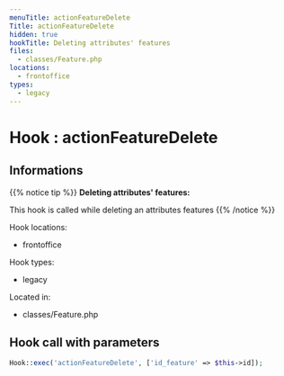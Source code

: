 ```yaml
---
menuTitle: actionFeatureDelete
Title: actionFeatureDelete
hidden: true
hookTitle: Deleting attributes' features
files:
  - classes/Feature.php
locations:
  - frontoffice
types:
  - legacy
---
```


# Hook : actionFeatureDelete

## Informations

{{% notice tip %}}
**Deleting attributes' features:** 

This hook is called while deleting an attributes features
{{% /notice %}}

Hook locations: 
  - frontoffice

Hook types: 
  - legacy

Located in: 
  - classes/Feature.php

## Hook call with parameters

```php
Hook::exec('actionFeatureDelete', ['id_feature' => $this->id]);
```